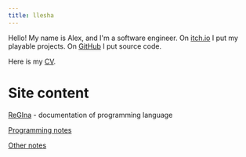 ```yaml
---
title: llesha
---
```


Hello! My name is Alex, and I'm a software engineer. On [itch.io](https://llesha.itch.io/) I put
my playable projects. On [GitHub](https://github.com/llesha) I put source code.

Here is my [CV](cv). 

# Site content

[ReGIna](regina/regina) - documentation of programming language

[Programming notes](programming/programming-notes)

[Other notes](notes)
